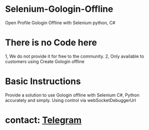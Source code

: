 # Selenium-Gologin-Offline
Open Profile Gologin Offline with Selenium python, C#

# There is no Code here
1, We do not provide it for free to the community. 
2, Only available to customers using Create Gologin offline

# Basic Instructions
Provide a solution to use Gologin offline with Selenium C#, Python accurately and simply.
Using control via webSocketDebuggerUrl
# contact: [Telegram](https://t.me/Shanghaz)
